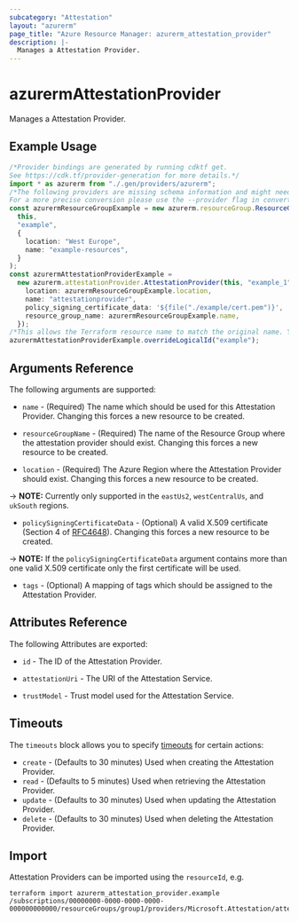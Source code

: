 ```yaml
---
subcategory: "Attestation"
layout: "azurerm"
page_title: "Azure Resource Manager: azurerm_attestation_provider"
description: |-
  Manages a Attestation Provider.
---
```


# azurermAttestationProvider

Manages a Attestation Provider.

## Example Usage

```typescript
/*Provider bindings are generated by running cdktf get.
See https://cdk.tf/provider-generation for more details.*/
import * as azurerm from "./.gen/providers/azurerm";
/*The following providers are missing schema information and might need manual adjustments to synthesize correctly: azurerm.
For a more precise conversion please use the --provider flag in convert.*/
const azurermResourceGroupExample = new azurerm.resourceGroup.ResourceGroup(
  this,
  "example",
  {
    location: "West Europe",
    name: "example-resources",
  }
);
const azurermAttestationProviderExample =
  new azurerm.attestationProvider.AttestationProvider(this, "example_1", {
    location: azurermResourceGroupExample.location,
    name: "attestationprovider",
    policy_signing_certificate_data: '${file("./example/cert.pem")}',
    resource_group_name: azurermResourceGroupExample.name,
  });
/*This allows the Terraform resource name to match the original name. You can remove the call if you don't need them to match.*/
azurermAttestationProviderExample.overrideLogicalId("example");

```

## Arguments Reference

The following arguments are supported:

*   `name` - (Required) The name which should be used for this Attestation Provider. Changing this forces a new resource to be created.

*   `resourceGroupName` - (Required) The name of the Resource Group where the attestation provider should exist. Changing this forces a new resource to be created.

*   `location` - (Required) The Azure Region where the Attestation Provider should exist. Changing this forces a new resource to be created.

\-> **NOTE:** Currently only supported in the `eastUs2`, `westCentralUs`, and `ukSouth` regions.

* `policySigningCertificateData` - (Optional) A valid X.509 certificate (Section 4 of [RFC4648](https://tools.ietf.org/html/rfc4648)). Changing this forces a new resource to be created.

\-> **NOTE:** If the `policySigningCertificateData` argument contains more than one valid X.509 certificate only the first certificate will be used.

* `tags` - (Optional) A mapping of tags which should be assigned to the Attestation Provider.

## Attributes Reference

The following Attributes are exported:

*   `id` - The ID of the Attestation Provider.

*   `attestationUri` - The URI of the Attestation Service.

*   `trustModel` - Trust model used for the Attestation Service.

## Timeouts

The `timeouts` block allows you to specify [timeouts](https://www.terraform.io/language/resources/syntax#operation-timeouts) for certain actions:

* `create` - (Defaults to 30 minutes) Used when creating the Attestation Provider.
* `read` - (Defaults to 5 minutes) Used when retrieving the Attestation Provider.
* `update` - (Defaults to 30 minutes) Used when updating the Attestation Provider.
* `delete` - (Defaults to 30 minutes) Used when deleting the Attestation Provider.

## Import

Attestation Providers can be imported using the `resourceId`, e.g.

```console
terraform import azurerm_attestation_provider.example /subscriptions/00000000-0000-0000-0000-000000000000/resourceGroups/group1/providers/Microsoft.Attestation/attestationProviders/provider1
```
